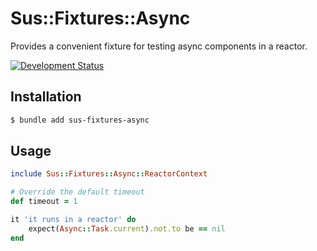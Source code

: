 # Sus::Fixtures::Async

Provides a convenient fixture for testing async components in a reactor.

[![Development Status](https://github.com/suspecting/sus-fixtures-async/workflows/Test/badge.svg)](https://github.com/suspecting/sus-fixtures-async/actions?workflow=Test)

## Installation

``` bash
$ bundle add sus-fixtures-async
```

## Usage

``` ruby
include Sus::Fixtures::Async::ReactorContext

# Override the default timeout
def timeout = 1

it 'it runs in a reactor' do
	expect(Async::Task.current).not.to be == nil
end
```
